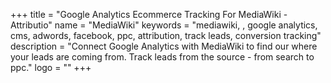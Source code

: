 +++
title = "Google Analytics Ecommerce Tracking For MediaWiki - Attributio"
name = "MediaWiki"
keywords = "mediawiki, , google analytics, cms, adwords, facebook, ppc, attribution, track leads, conversion tracking"
description = "Connect Google Analytics with MediaWiki to find our where your leads are coming from. Track leads from the source - from search to ppc."
logo = ""
+++
